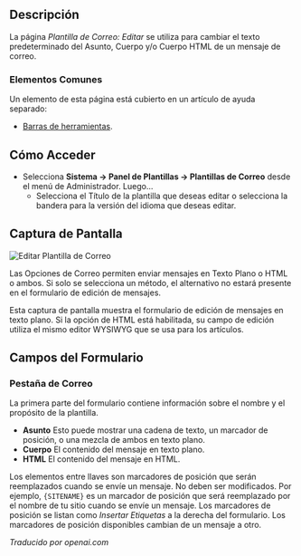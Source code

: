 <!-- Filename: Help4.x:Mail_Template:_Edit  / Display title: Modifier le modèle d'email -->

## Descripción

La página *Plantilla de Correo: Editar* se utiliza para cambiar el texto predeterminado del Asunto, Cuerpo y/o Cuerpo HTML de un mensaje de correo.

### Elementos Comunes

Un elemento de esta página está cubierto en un artículo de ayuda separado:

* [Barras de herramientas](jdocmanual?article=help/common-elements/toolbars).

## Cómo Acceder

- Selecciona **Sistema → Panel de Plantillas → Plantillas de Correo** desde el menú de Administrador. Luego...
  - Selecciona el Título de la plantilla que deseas editar o selecciona 
    la bandera para la versión del idioma que deseas editar.

## Captura de Pantalla

![Editar Plantilla de Correo](../../../es/images/mail/edit-mail-template.png)

Las Opciones de Correo permiten enviar mensajes en Texto Plano o HTML o ambos. Si solo 
se selecciona un método, el alternativo no estará presente en el formulario 
de edición de mensajes.

Esta captura de pantalla muestra el formulario de edición de mensajes en texto plano. Si la opción de HTML 
está habilitada, su campo de edición utiliza el mismo editor WYSIWYG que se usa para los artículos.

## Campos del Formulario

### Pestaña de Correo

La primera parte del formulario contiene información sobre el nombre y el propósito de la plantilla.

- **Asunto** Esto puede mostrar una cadena de texto, un marcador de posición, o una mezcla de ambos en texto plano. 
- **Cuerpo** El contenido del mensaje en texto plano.
- **HTML** El contenido del mensaje en HTML.

Los elementos entre llaves son marcadores de posición que serán reemplazados cuando se envíe un mensaje. No deben ser modificados. Por ejemplo, `{SITENAME}` es un marcador de posición que será reemplazado por el nombre de tu sitio cuando se envíe un mensaje. Los marcadores de posición se listan como *Insertar Etiquetas* a la derecha del formulario. Los marcadores de posición disponibles cambian de un mensaje a otro.

*Traducido por openai.com*


